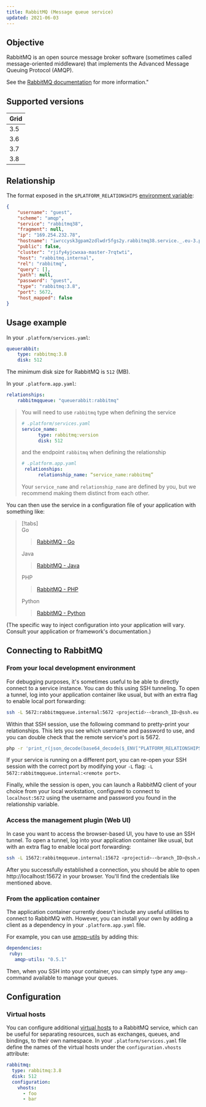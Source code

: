 ```yaml
---
title: RabbitMQ (Message queue service)
updated: 2021-06-03
---
```


## Objective  

RabbitMQ is an open source message broker software (sometimes called message-oriented middleware) that implements the Advanced Message Queuing Protocol (AMQP).

See the [RabbitMQ documentation](http://www.rabbitmq.com/documentation.html) for more information."

## Supported versions

| **Grid** | 
|----------------------------------|  
|  3.5 |  
|  3.6 |  
|  3.7 |  
|  3.8 |  

## Relationship

The format exposed in the `$PLATFORM_RELATIONSHIPS` [environment variable](development-variables#platformsh-provided-variables.):

```json  
{
    "username": "guest",
    "scheme": "amqp",
    "service": "rabbitmq38",
    "fragment": null,
    "ip": "169.254.232.78",
    "hostname": "iwrccysk3gpam2zdlwdr5fgs2y.rabbitmq38.service._.eu-3.platformsh.site",
    "public": false,
    "cluster": "rjify4yjcwxaa-master-7rqtwti",
    "host": "rabbitmq.internal",
    "rel": "rabbitmq",
    "query": [],
    "path": null,
    "password": "guest",
    "type": "rabbitmq:3.8",
    "port": 5672,
    "host_mapped": false
}
```  

## Usage example

In your `.platform/services.yaml`:

```yaml   
queuerabbit:
    type: rabbitmq:3.8
    disk: 512
```  

The minimum disk size for RabbitMQ is `512` (MB).

In your `.platform.app.yaml`:

```yaml   
relationships:
    rabbitmqqueue: "queuerabbit:rabbitmq"
```  

> You will need to use `rabbitmq` type when defining the service
>
> ```yaml
> # .platform/services.yaml
> service_name:
>       type: rabbitmq:version
>       disk: 512
> ```
>
> and the endpoint `rabbitmq` when defining the relationship
>
> ```yaml
> # .platform.app.yaml
>  relationships:
>       relationship_name: “service_name:rabbitmq”
> ```
>
> Your `service_name` and `relationship_name` are defined by you, but we recommend making them distinct from each other.
>

You can then use the service in a configuration file of your application with something like:

> [!tabs]      
> Go     
>> [RabbitMQ - Go](https://github.com/ovh/docs/blob/develop/pages/web_cloud/web_paas_powered_by_platform_sh/static/files/fetch/examples/golang/rabbitmq)  
>>      
> Java     
>> [RabbitMQ - Java](https://github.com/ovh/docs/blob/develop/pages/web_cloud/web_paas_powered_by_platform_sh/static/files/fetch/examples/java/rabbitmq)  
>>      
> PHP     
>> [RabbitMQ - PHP](https://github.com/ovh/docs/blob/develop/pages/web_cloud/web_paas_powered_by_platform_sh/static/files/fetch/examples/php/rabbitmq)  
>>     
> Python     
>> [RabbitMQ - Python](https://github.com/ovh/docs/blob/develop/pages/web_cloud/web_paas_powered_by_platform_sh/static/files/fetch/examples/python/rabbitmq)  
>>      

(The specific way to inject configuration into your application will vary. Consult your application or framework's documentation.)

## Connecting to RabbitMQ

### From your local development environment

For debugging purposes, it's sometimes useful to be able to directly connect to a service instance. You can do this using SSH tunneling. To open a tunnel, log into your application container like usual, but with an extra flag to enable local port forwarding:

```bash
ssh -L 5672:rabbitmqqueue.internal:5672 <projectid>-<branch_ID>@ssh.eu.platform.sh
```

Within that SSH session, use the following command to pretty-print your relationships. This lets you see which username and password to use, and you can double check that the remote service's port is 5672.

```bash
php -r 'print_r(json_decode(base64_decode($_ENV["PLATFORM_RELATIONSHIPS"])));'
```

If your service is running on a different port, you can re-open your SSH session with the correct port by modifying your `-L` flag: `-L 5672:rabbitmqqueue.internal:<remote port>`.

Finally, while the session is open, you can launch a RabbitMQ client of your choice from your local workstation, configured to connect to `localhost:5672` using the username and password you found in the relationship variable.

### Access the management plugin  (Web UI)
In case you want to access the browser-based UI, you have to use an SSH tunnel. To open a tunnel, log into your application container like usual, but with an extra flag to enable local port forwarding:

```bash
ssh -L 15672:rabbitmqqueue.internal:15672 <projectid>-<branch_ID>@ssh.eu.platform.sh
```

After you successfully established a connection, you should be able to open http://localhost:15672 in your browser. You'll find the credentials like mentioned above.

### From the application container

The application container currently doesn't include any useful utilities to connect to RabbitMQ with. However, you can install your own by adding a client as a dependency in your `.platform.app.yaml` file.

For example, you can use [amqp-utils](https://github.com/dougbarth/amqp-utils/) by adding this:

```yaml
dependencies:
 ruby:
   amqp-utils: "0.5.1"
```

Then, when you SSH into your container, you can simply type any `amqp-` command available to manage your queues.

## Configuration

### Virtual hosts

You can configure additional [virtual hosts](https://www.rabbitmq.com/vhosts.html) to a RabbitMQ service, which can be useful for separating resources, such as exchanges, queues, and bindings, to their own namespace. In your `.platform/services.yaml` file define the names of the virtual hosts under the `configuration.vhosts` attribute:

```yaml
rabbitmq:
  type: rabbitmq:3.8
  disk: 512
  configuration:
    vhosts:
      - foo
      - bar
```
